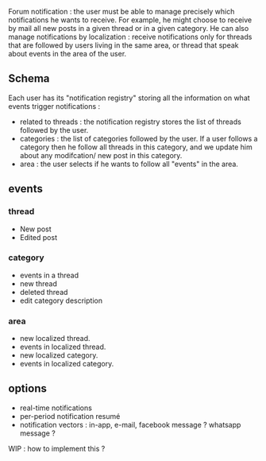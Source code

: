 Forum notification : the user must be able to manage precisely which notifications he wants to receive. For example, he might choose to receive by mail all new posts in a given thread or in a given category. He can also manage notifications by localization : receive notifications only for threads that are followed by users living in the same area, or thread that speak about events in the area of the user.

## Schema
Each user has its "notification registry" storing all the information on what events trigger notifications :
- related to threads : the notification registry stores the list of threads followed by the user.
- categories : the list of categories followed by the user. If a user follows a category then he follow all threads in this category, and we update him about any modifcation/ new post in this category.
- area : the user selects if he wants to follow all "events" in the area.

## events
### thread
- New post
- Edited post

### category
- events in a thread
- new thread
- deleted thread
- edit category description

### area
- new localized thread.
- events in localized thread.
- new localized category.
- events in localized category.

## options
- real-time notifications
- per-period notification resumé
- notification vectors : in-app, e-mail, facebook message ? whatsapp message ?

WIP : how to implement this ? 
